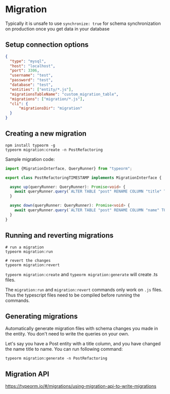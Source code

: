 # Migration

Typically it is unsafe to use `synchronize: true` for schema synchronization on production once you get data in your database


## Setup connection options

```json
{
  "type": "mysql",
  "host": "localhost",
  "port": 3306,
  "username": "test",
  "password": "test",
  "database": "test",
  "entities": ["entity/*.js"],
  "migrationsTableName": "custom_migration_table",
  "migrations": ["migration/*.js"],
  "cli": {
      "migrationsDir": "migration"
  }
}
```


## Creating a new migration

```shell
npm install typeorm -g
typeorm migration:create -n PostRefactoring
```

Sample migration code:

```ts
import {MigrationInterface, QueryRunner} from "typeorm";

export class PostRefactoringTIMESTAMP implements MigrationInterface {

  async up(queryRunner: QueryRunner): Promise<void> {
    await queryRunner.query(`ALTER TABLE "post" RENAME COLUMN "title" TO "name"`);
  }

  async down(queryRunner: QueryRunner): Promise<void> {
    await queryRunner.query(`ALTER TABLE "post" RENAME COLUMN "name" TO "title"`); // reverts things made in "up" method
  }
}
```

## Running and reverting migrations

```shell
# run a migration
typeorm migration:run

# revert the changes
typeorm migration:revert
```

`typeorm migration:create` and `typeorm migration:generate` will create .ts files.

The `migration:run` and `migration:revert` commands only work on `.js` files. Thus the typescript files need to be compiled before running the commands.


## Generating migrations

Automatically generate migration files with schema changes you made in the entity. You don't need to write the queries on your own.

Let's say you have a Post entity with a title column, and you have changed the name title to name. You can run following command:

```shell
typeorm migration:generate -n PostRefactoring
```


## Migration API

https://typeorm.io/#/migrations/using-migration-api-to-write-migrations